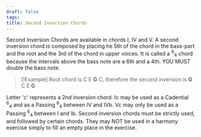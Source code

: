 ```yaml
---
draft: false
tags:
title: Second Inversion Chords
---
```

Second Inversion Chords are available in chords I, IV and V. A second inversion chord is composed by placing he 5th of the chord in the bass-part and the root and the 3rd of the chord in upper voices. 
It is called a <sup>6</sup><sub>4</sub> chord because the intervals above the bass note are a 6th and a 4th.
YOU MUST double the bass note. 

> [!Example]
> Root chord is C E **G** C, therefore the second inversion is **G** C E **G**

Letter 'c' represents a 2nd inversion chord. 
Ic may be used as a Cadential <sup>6</sup><sub>4</sub> and as a Passing <sup>6</sup><sub>4</sub> between IV and IVb.
Vc may only be used as a Passing <sup>6</sup><sub>4</sub> between I and Ib.
Second inversion chords must be strictly used, and followed by certain chords. They may NOT be used in a harmony exercise simply to fill an empty place in the exercise.
